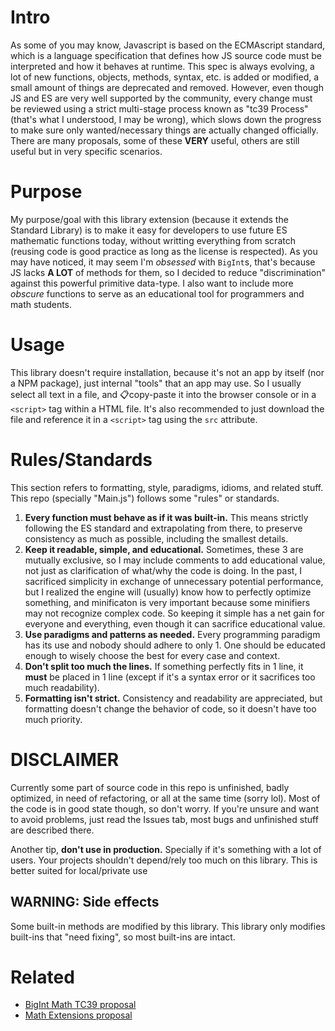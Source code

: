 # Intro
As some of you may know, Javascript is based on the ECMAscript standard, which is a language specification that defines how JS source code must be interpreted and how it behaves at runtime. This spec is always evolving, a lot of new functions, objects, methods, syntax, etc. is added or modified, a small amount of things are deprecated and removed. However, even though JS and ES are very well supported by the community, every change must be reviewed using a strict multi-stage process known as "tc39 Process" (that's what I understood, I may be wrong), which slows down the progress to make sure only wanted/necessary things are actually changed officially. There are many proposals, some of these **VERY** useful, others are still useful but in very specific scenarios.

# Purpose
My purpose/goal with this library extension (because it extends the Standard Library) is to make it easy for developers to use future ES mathematic functions today, without writting everything from scratch (reusing code is good practice as long as the license is respected). As you may have noticed, it may seem I'm *obsessed* with `BigInt`s, that's because JS lacks **A LOT** of methods for them, so I decided to reduce "discrimination" against this powerful primitive data-type. I also want to include more *obscure* functions to serve as an educational tool for programmers and math students.

# Usage
This library doesn't require installation, because it's not an app by itself (nor a NPM package), just internal "tools" that an app may use. So I usually select all text in a file, and 📋copy-paste it into the browser console or in a `<script>` tag within a HTML file. It's also recommended to just download the file and reference it in a `<script>` tag using the `src` attribute.

# Rules/Standards
This section refers to formatting, style, paradigms, idioms, and related stuff. This repo (specially "Main.js") follows some "rules" or standards.
1. **Every function must behave as if it was built-in.** This means strictly following the ES standard and extrapolating from there, to preserve consistency as much as possible, including the smallest details.
2. **Keep it readable, simple, and educational.** Sometimes, these 3 are mutually exclusive, so I may include comments to add educational value, not just as clarification of what/why the code is doing. In the past, I sacrificed simplicity in exchange of unnecessary potential performance, but I realized the engine will (usually) know how to perfectly optimize something, and minificaton is very important because some minifiers may not recognize complex code. So keeping it simple has a net gain for everyone and everything, even though it can sacrifice educational value.
3. **Use paradigms and patterns as needed.** Every programming paradigm has its use and nobody should adhere to only 1. One should be educated enough to wisely choose the best for every case and context.
4. **Don't split too much the lines.** If something perfectly fits in 1 line, it **must** be placed in 1 line (except if it's a syntax error or it sacrifices too much readability).
5. **Formatting isn't strict.** Consistency and readability are appreciated, but formatting doesn't change the behavior of code, so it doesn't have too much priority.

# DISCLAIMER
Currently some part of source code in this repo is unfinished, badly optimized, in need of refactoring, or all at the same time (sorry lol). Most of the code is in good state though, so don't worry. If you're unsure and want to avoid problems, just read the Issues tab, most bugs and unfinished stuff are described there.

Another tip, **don't use in production.** Specially if it's something with a lot of users. Your projects shouldn't depend/rely too much on this library. This is better suited for local/private use

## WARNING: Side effects
Some built-in methods are modified by this library. This library only modifies built-ins that "need fixing", so most built-ins are intact.

# Related
* [BigInt Math TC39 proposal](https://github.com/tc39/proposal-bigint-math)
* [Math Extensions proposal](https://github.com/rwaldron/proposal-math-extensions)
